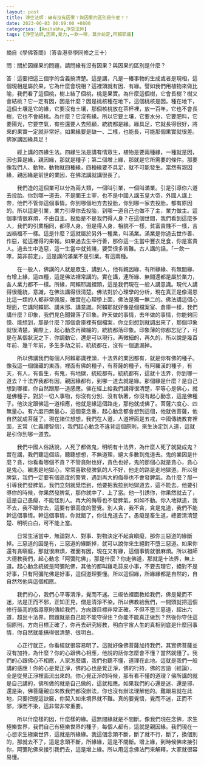 ```yaml
---
layout: post
title: 淨空法師：緣有沒有因果？與因果的區別是什麼？！
date: 2023-06-03 00:09:00 +0800
categories: [Amitabha,淨空法師]
tags: [淨空法師,因果,業力,一飲一啄，莫非前定,阿賴耶識]
---
```


摘自《學佛答問》（答香港參學同修之三十）        

問：關於因緣果的問題，請問緣有沒有因果？與因果的區別是什麼？        

答：這要把這三個字的含義搞清楚。這是講，凡是一樁事物的生成或者是現相，這個現相是屬於果，它為什麼會現相？這裡頭就有因、有緣。譬如我們用植物來做比喻，我們看了這個桃，樹上結了個桃，桃是果實。為什麼這個樹，它會長樹？樹又會結桃？它一定有因，因是什麼？因是桃核種在地下，這個桃核是因。種在地下，這個土壤是它的緣，它要沒有土壤，那個核桃放在茶杯裡，放一百年，它也不會長樹，它也不會結桃。為什麼？它沒有緣。所以它要土壤，它要水分，它要肥料，它要陽光，它要空氣，有些還要人去照顧，統統都是緣。緣具足，它就長得很好，將來的果實一定就非常好。如果緣要是缺一、二樣，也能長，可能那個果實就很差。佛家講因緣具足！        

　　經上講的四緣生法。四緣生法是講有情眾生，植物是要兩種緣，一種就是因，因也算是緣，親因緣，那就是種子；第二個增上緣，那就是它所需要的條件。那要像我們人、動物，動物就四種緣，四種緣要不具足，就不可能發生。當然有親因緣，親因緣是前世的業因，在佛法講就講很長了。      

　　我們造的這個業可以分為兩大類，一個叫引業，一個叫滿業。引是引導你六道去投胎。你到哪一道去，不是閻王主宰，也不是中國人講玉皇大帝，外國人講上帝，他們不管你這個事情。你到哪個地方去投胎，你到哪一家去投胎，都有原因的。所以這是引業，業力引導你去投胎，到哪一道自己也做不了主，業力做主。這個事情很麻煩，不由自主。投胎是不是我們得人身？在這個世間，我們看到這麼多人，我們的引業相同，都得人身。但是得人身，相貌不一樣，貧富貴賤不一樣，吉凶禍福不一樣。這是什麼？這就屬於另外一種業，叫滿業。滿業是你過去世作善、作惡，從這裡得的果報。如果過去生中行善，那你這一生當中豐衣足食，你是富貴人。過去生中造惡，這一生當中就貧賤，要受很多苦難。古人講的話，「一飲一啄，莫非前定」，這是講的滿業不是引業。有這兩種。      

　　在一般人，佛講的人就是眾生，講到人，他有親因緣、有所緣緣、有無間緣、有增上緣，這四種，這是佛法裡常講的。實在講，連所緣、無間還都是屬於業力，各人業力都不一樣。所緣，阿賴耶識裡頭，這是我們現在一般人講意識。現代人講得很籠統，意識，在佛法講得很清楚。佛法對於心理學的分析，現在真正是像湯恩比這一類的人都非常佩服，確實在心理學上面，佛法是獨一無二的。佛法講這個心理面，它講阿賴耶、講末那、講意識。阿賴耶就好像是個檔案室、倉庫一樣，我們講什麼？印象，我們見色聞聲落了印象。昨天做的事情，去年做的事情，你能夠回憶、能想到，那是什麼？那個倉庫裡有個檔案，你立刻想到就調出來了，那個印象就很清楚。實際上，起心動念再微細的，統統都落印象。印象薄的你都忘記了，可是在某個狀況之下，你調動它，還是可以現行。再微細的，再久的，所以說是幾百年前、幾千年前，多生多劫之前，統統都在，沒有一個遺漏掉。        

　　所以佛講我們每個人阿賴耶識裡頭，十法界的業因都有，就是你有佛的種子。像我這一個儲藏的東西，裡面有佛的種子，有菩薩的種子，有阿羅漢的種子，有天，有人，有畜生，有鬼，有地獄，統統都有。統統都有，這就十法界，你到哪一道去？十法界我都有因，親因緣都有，到哪一道去就是緣。那個緣是什麼？是自己想到哪裡，你自然跟那一道感應。佛在經上給我們講得很清楚，平等心是佛心，就是佛種子。對於一切人事物，你沒有分別、沒有執著，你沒有起心動念，這是佛種子。他決定跟佛這一道相應，他就是緣這個路走，那他就成佛了。菩薩六度心、四無量心。有六度四無量心，這個意念重，起心動念都會想到這個，他就做菩薩，他自然就成菩薩了。現在諸位想想，我們在人道，人道裡面是五戒，中國傳統教育裡面，五常（仁義禮智信），我們起心動念不違背這個原則，來生決定到人道，這就是引你到哪一道去。        

　　我們中國人俗話說，人死了都做鬼，明明有十法界，為什麼人死了就變成鬼？實在講，我們聽這個話，聽聽想想，不無道理，絕大多數到鬼道去。鬼的業因是什麼？貪，你看看哪個不貪？不管貪財也好，貪色也好，鬼的那個心就是貪心，貪心是鬼心。瞋恚是地獄心，常常喜歡發脾氣的人不好，他走的路是走地獄道。所以發脾氣，我們一定要有個高度的警覺，遇到再大的侮辱也不會發脾氣。為什麼？那一引導我們發脾氣，我們立刻就覺悟到，他要把我拉到地獄道去，這不能去。他要引導你的時候，你果然發脾氣，那你就中了、上了當。他一引誘你，你果然就去了，這是自己愚癡，不能怪別人。再大的侮辱也不發脾氣，如如不動。你入地獄道，我不去，我不跟你去，這要有很高度的警覺。別人貪，我不貪，貪是鬼道，我們不能幹這個事情。幹這個事情，你就錯了，你往鬼道去了。愚癡是畜生道，總要清清楚楚、明明白白，可不能上當。      

　　日常生活當中，無論對人、對事、對物決定不起貪瞋癡，那你三惡道的緣斷掉。三惡道的因是有，三惡道的緣斷掉，就可以說你來生絕對不墮三惡道。如果你還有貪瞋癡，那就很麻煩，裡面有因，現在又有緣，這個事情就很麻煩。所以祖師大德教我們，起心動念「阿彌陀佛」，那是什麼？你走佛道，那就是十法界，無上道。起心動念統統是阿彌陀佛，其他的都叫雞毛蒜皮小事，不要去理它，絕對不是好事，只有阿彌陀佛是好事，這個道理要懂。所以這個緣，所緣緣都是自然的，自自然然他與這個相應。      

　　我們的心，我們心平等清淨，覺而不迷。三皈依裡面教給我們，佛是覺而不迷，法是正而不邪，正知正見，僧是清淨不染。所以佛教給我們，一開頭就把這個修行最高的指導原則傳給我們，方向跟目標非常正確。不但不墮三惡道，超出六道，超出十法界。問題就是自己能不能守得住？你能不能真正做到？然後你守住這個原則，方向目標正確了，你再去研究經教，明白宇宙人生的真相到底是什麼回事情，你自然就能搞得很清楚、很明白。      

　　心正行就正，你看經就很容易明了。這就好像佛菩薩加持我們，其實佛菩薩並沒有加持，為什麼？你的心跟佛心相應，他說的話你怎麼會不懂？當然就懂了。我們的心跟佛心不相應，人家怎麼講，我們也聽不懂，道理在此地。這就是我們一般講的感應！你的心是覺正淨，佛的心也是覺正淨，佛的行持，佛的言語（經論），全是從覺正淨裡面流出來的。你心覺正淨的時候，那有看不懂的道理？佛所講的就是自己講的，佛所做的就是自己做的，這就相應。如果我們的心還是迷、還是邪、還是染，佛菩薩親自來教我們都沒辦法，你也沒有辦法理解他的。難跟易就在此地，只要把握這訣竅，你契入如來境界就不難。真的要覺悟，覺而不迷，正而不邪，淨而不染，這非常非常重要。      

　　所以什麼樣的因，什麼樣的緣。這無間緣就是不間斷。像我們現在念佛，求生極樂世界，我們自己有極樂世界的種子，每個人都有，這就是親因緣。我們現在一心想求生極樂世界，這就是所緣緣。我這個念頭不斷，斷了就不行，斷了，換個別的，那就去不了，這是念頭不斷，所緣緣，這是不間斷。增上緣，到時候佛來接引你，阿彌陀佛來接引我們去，這是增上緣。所以用這念佛法門來解釋，大家就很容易懂。